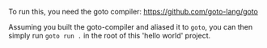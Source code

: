 To run this, you need the goto compiler: https://github.com/goto-lang/goto

Assuming you built the goto-compiler and aliased it to `goto`, you can then simply run `goto run .` in the root of this 'hello world' project.

